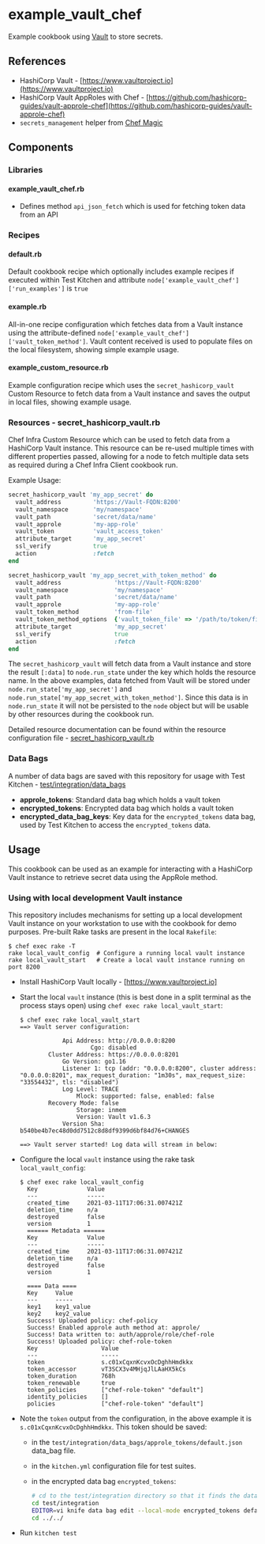 # example_vault_chef

Example cookbook using [Vault](https://www.vaultproject.io/) to store secrets.

## References

* HashiCorp Vault - [https://www.vaultproject.io](https://www.vaultproject.io)
* HashiCorp Vault AppRoles with Chef - [https://github.com/hashicorp-guides/vault-approle-chef](https://github.com/hashicorp-guides/vault-approle-chef)
* `secrets_management` helper from [Chef Magic](https://github.com/chef-davin/chef_magic)

## Components

### Libraries

#### example_vault_chef.rb

* Defines method `api_json_fetch` which is used for fetching token data from an API

### Recipes

#### default.rb

Default cookbook recipe which optionally includes example recipes if executed within Test Kitchen and attribute `node['example_vault_chef']['run_examples']` is `true`

#### example.rb

All-in-one recipe configuration which fetches data from a Vault instance using the attribute-defined `node['example_vault_chef']['vault_token_method']`.  Vault content received is used to populate files on the local filesystem, showing simple example usage.

#### example_custom_resource.rb

Example configuration recipe which uses the `secret_hashicorp_vault` Custom Resource to fetch data from a Vault instance and saves the output in local files, showing example usage.

### Resources - secret_hashicorp_vault.rb

Chef Infra Custom Resource which can be used to fetch data from a HashiCorp Vault instance.  This resource can be re-used multiple times with different properties passed, allowing for a node to fetch multiple data sets as required during a Chef Infra Client cookbook run.

Example Usage:

  ```ruby
  secret_hashicorp_vault 'my_app_secret' do
    vault_address         'https://Vault-FQDN:8200'
    vault_namespace       'my/namespace'
    vault_path            'secret/data/name'
    vault_approle         'my-app-role'
    vault_token           'vault_access_token'
    attribute_target      'my_app_secret'
    ssl_verify            true
    action                :fetch
  end

  secret_hashicorp_vault 'my_app_secret_with_token_method' do
    vault_address               'https://Vault-FQDN:8200'
    vault_namespace             'my/namespace'
    vault_path                  'secret/data/name'
    vault_approle               'my-app-role'
    vault_token_method          'from-file'
    vault_token_method_options  {'vault_token_file' => '/path/to/token/file'}
    attribute_target            'my_app_secret'
    ssl_verify                  true
    action                      :fetch
  end
  ```

The `secret_hashicorp_vault` will fetch data from a Vault instance and store the result `[:data]` to `node.run_state` under the key which holds the resource name.  In the above examples, data fetched from Vault will be stored under `node.run_state['my_app_secret']` and `node.run_state['my_app_secret_with_token_method']`.  Since this data is in `node.run_state` it will not be persisted to the `node` object but will be usable by other resources during the cookbook run.

Detailed resource documentation can be found within the resource configuration file - [secret_hashicorp_vault.rb](resources/secret_hashicorp_vault.rb)

### Data Bags

A number of data bags are saved with this repository for usage with Test Kitchen - [test/integration/data_bags](test/integration/data_bags)

* __approle_tokens__: Standard data bag which holds a vault token
* __encrypted_tokens__: Encrypted data bag which holds a vault token
* __encrypted_data_bag_keys__:  Key data for the `encrypted_tokens` data bag, used by Test Kitchen to access the `encrypted_tokens` data.

## Usage

This cookbook can be used as an example for interacting with a HashiCorp Vault instance to retrieve secret data using the AppRole method.

### Using with local development Vault instance

This repository includes mechanisms for setting up a local development Vault instance on your workstation to use with the cookbook for demo purposes.  Pre-built Rake tasks are present in the local `Rakefile`:

```plain
$ chef exec rake -T
rake local_vault_config  # Configure a running local vault instance
rake local_vault_start   # Create a local vault instance running on port 8200
```

* Install HashiCorp Vault locally - [https://www.vaultproject.io]
* Start the local `vault` instance (this is best done in a split terminal as the process stays open) using `chef exec rake local_vault_start`:

    ```plain
    $ chef exec rake local_vault_start
    ==> Vault server configuration:

                Api Address: http://0.0.0.0:8200
                        Cgo: disabled
            Cluster Address: https://0.0.0.0:8201
                Go Version: go1.16
                Listener 1: tcp (addr: "0.0.0.0:8200", cluster address: "0.0.0.0:8201", max_request_duration: "1m30s", max_request_size: "33554432", tls: "disabled")
                Log Level: TRACE
                    Mlock: supported: false, enabled: false
            Recovery Mode: false
                    Storage: inmem
                    Version: Vault v1.6.3
                Version Sha: b540be4b7ec48d0dd7512c8d8df9399d6bf84d76+CHANGES

    ==> Vault server started! Log data will stream in below:
    ```

* Configure the local `vault` instance using the rake task `local_vault_config`:

  ```plain
  $ chef exec rake local_vault_config
    Key              Value
    ---              -----
    created_time     2021-03-11T17:06:31.007421Z
    deletion_time    n/a
    destroyed        false
    version          1
    ====== Metadata ======
    Key              Value
    ---              -----
    created_time     2021-03-11T17:06:31.007421Z
    deletion_time    n/a
    destroyed        false
    version          1

    ==== Data ====
    Key     Value
    ---     -----
    key1    key1_value
    key2    key2_value
    Success! Uploaded policy: chef-policy
    Success! Enabled approle auth method at: approle/
    Success! Data written to: auth/approle/role/chef-role
    Success! Uploaded policy: chef-role-token
    Key                  Value
    ---                  -----
    token                s.c01xCqxnKcvxOcDghhHmdkkx
    token_accessor       vT3SCX3v4MHjqJlLAaHX5kCs
    token_duration       768h
    token_renewable      true
    token_policies       ["chef-role-token" "default"]
    identity_policies    []
    policies             ["chef-role-token" "default"]
    ```

* Note the `token` output from the configuration, in the above example it is `s.c01xCqxnKcvxOcDghhHmdkkx`.  This token should be saved:
  * in the `test/integration/data_bags/approle_tokens/default.json` data_bag file.
  * in the `kitchen.yml` configuration file for test suites.
  * in the encrypted data bag `encrypted_tokens`:

    ```sh
    # cd to the test/integration directory so that it finds the data_bags path
    cd test/integration
    EDITOR=vi knife data bag edit --local-mode encrypted_tokens default --secret-file ../../files/mysecretfile
    cd ../../
    ```

* Run `kitchen test`
